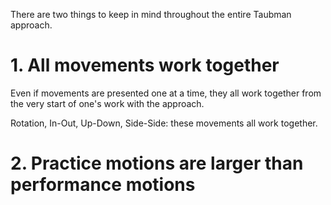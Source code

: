 

There are two things to keep in mind throughout the entire Taubman approach. 

# 1. All movements work together

Even if movements are presented one at a time, they all work together from the very start of one's work with the approach.

Rotation, In-Out, Up-Down, Side-Side: these movements all work together.

# 2. Practice motions are larger than performance motions

